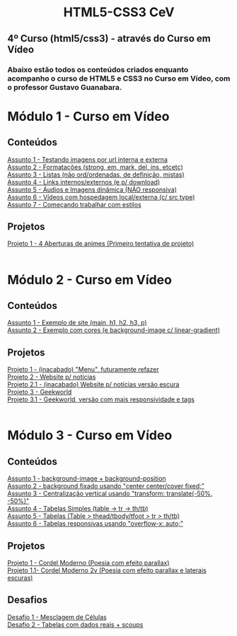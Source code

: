 <h1 align="center">HTML5-CSS3 CeV</h1>
<h2>4º Curso (html5/css3) - através do Curso em Vídeo</h2>

<h3>Abaixo estão todos os conteúdos criados enquanto acompanho o curso de HTML5 e CSS3 no Curso em Vídeo, com o professor Gustavo Guanabara.</h3>



<h1>Módulo 1 - Curso em Vídeo</h1>

<h2>Conteúdos</h2>
<a href="https://marcos-grando.github.io/HTML-CSS-CeV/projetos-hc/mdl01/p1/" target="_blank">
Assunto 1 - Testando imagens por url interna e externa
</a><br>
<a href="https://marcos-grando.github.io/HTML-CSS-CeV/projetos-hc/mdl01/p2/" target="_blank">
Assunto 2 - Formatações (strong, em, mark, del, ins, etcetc)
</a><br>
<a href="https://marcos-grando.github.io/HTML-CSS-CeV/projetos-hc/mdl01/p3/" target="_blank">
Assunto 3 - Listas (não ord/ordenadas, de definição, mistas)
</a><br>
<a href="https://marcos-grando.github.io/HTML-CSS-CeV/projetos-hc/mdl01/p4/" target="_blank">
Assunto 4 - Links internos/externos (e p/ download)
</a><br>
<a href="https://marcos-grando.github.io/HTML-CSS-CeV/projetos-hc/mdl01/p5/" target="_blank">
Assunto 5 - Áudios e Imagens dinâmica (NÃO responsiva)
</a><br>
<a href="https://marcos-grando.github.io/HTML-CSS-CeV/projetos-hc/mdl01/p6/" target="_blank">
Assunto 6 - Vídeos com hospedagem local/externa (c/ src type)
</a><br>
<a href="https://marcos-grando.github.io/HTML-CSS-CeV/projetos-hc/mdl01/p7/" target="_blank">
Assunto 7 - Começando trabalhar com estilos
</a><br>

<h2>Projetos</h2>
<a href="https://marcos-grando.github.io/HTML-CSS-CeV/projetos-hc/mdl01/p8/" target="_blank">
Projeto 1 - 4 Aberturas de animes (Primeiro tentativa de projeto)
</a><br><br>



<h1>Módulo 2 - Curso em Vídeo</h1>

<h2>Conteúdos</h2>
<a href="https://marcos-grando.github.io/HTML-CSS-CeV/projetos-hc/mdl02/p1/" target="_blank">
Assunto 1 - Exemplo de site (main, h1, h2, h3, p)
</a><br>
<a href="https://marcos-grando.github.io/HTML-CSS-CeV/projetos-hc/mdl02/p2/" target="_blank">
Assunto 2 - Exemplo com cores (e background-image c/ linear-gradient)
</a><br>

<h2>Projetos</h2>
<a href="https://marcos-grando.github.io/HTML-CSS-CeV/projetos-hc/mdl02/p3/" target="_blank">
Projeto 1 - (inacabado) "Menu", futuramente refazer
</a><br>
<a href="https://marcos-grando.github.io/HTML-CSS-CeV/projetos-hc/mdl02/p4/" target="_blank">
Projeto 2 - Website p/ notícias
</a><br>
<a href="https://marcos-grando.github.io/HTML-CSS-CeV/projetos-hc/mdl02/p5/" target="_blank">
Projeto 2.1 - (inacabado) Website p/ notícias versão escura
</a><br>
<a href="https://marcos-grando.github.io/HTML-CSS-CeV/projetos-hc/mdl02/p6/" target="_blank">
Projeto 3 - Geekworld
</a><br>
<a href="https://marcos-grando.github.io/HTML-CSS-CeV/projetos-hc/mdl02/p6v2/" target="_blank">
Projeto 3.1 - Geekworld, versão com mais responsividade e tags
</a><br><br>



<h1>Módulo 3 - Curso em Vídeo</h1>

<h2>Conteúdos</h2>
<a href="https://marcos-grando.github.io/HTML-CSS-CeV/projetos-hc/mdl03/p1/" target="_blank">
Assunto 1 - background-image + background-position
</a><br>
<a href="https://marcos-grando.github.io/HTML-CSS-CeV/projetos-hc/mdl03/p2/" target="_blank">
Assunto 2 - background fixado usando "center center/cover fixed;"
</a><br>
<a href="https://marcos-grando.github.io/HTML-CSS-CeV/projetos-hc/mdl03/p3/" target="_blank">
Assunto 3 - Centralização vertical usando "transform: translate(-50%, -50%)"
</a><br>
<a href="https://marcos-grando.github.io/HTML-CSS-CeV/projetos-hc/mdl03/p5/" target="_blank">
Assunto 4 - Tabelas Simples (table -> tr -> th/tb)
</a><br>
<a href="https://marcos-grando.github.io/HTML-CSS-CeV/projetos-hc/mdl03/p6/" target="_blank">
Assunto 5 - Tabelas (Table > thead/tbody/tfoot > tr > th/tb)
</a><br>
<a href="https://marcos-grando.github.io/HTML-CSS-CeV/projetos-hc/mdl03/p9/" target="_blank">
Assunto 6 - Tabelas responsivas usando "overflow-x: auto;"
</a><br>

<h2>Projetos</h2>
<a href="https://marcos-grando.github.io/HTML-CSS-CeV/projetos-hc/mdl03/p4/" target="_blank">
Projeto 1 - Cordel Moderno (Poesia com efeito parallax)
</a><br>
<a href="https://marcos-grando.github.io/HTML-CSS-CeV/projetos-hc/mdl03/p4v2/" target="_blank">
Projeto 1.1- Cordel Moderno 2v (Poesia com efeito parallax e laterais escuras)
</a><br>

<h2>Desafios</h2>
<a href="https://marcos-grando.github.io/HTML-CSS-CeV/projetos-hc/mdl03/p7/" target="_blank">
Desafio 1 -  Mesclagem de Células
</a><br>
<a href="https://marcos-grando.github.io/HTML-CSS-CeV/projetos-hc/mdl03/p8/" target="_blank">
Desafio 2 -  Tabelas com dados reais + scoups
</a><br><br>




